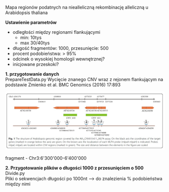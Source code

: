 Mapa regionów podatnych na niealleliczną rekombinację alleliczną u Arabidopsis thaliana  
  
**Ustawienie parametrów**  
* odległości między regionami flankującymi
  * min: 10tys
  * max 30/40tys  
* długość fragmentów: 1000, przesunięcie: 500
* procent podobieństwa: > 95%
* odcinek o wysokiej homologii wewnętrznej?
* inicjowane przeskoki?

**1. przygotowanie danych**  
PrepareTestData.py
Wycięcie znanego CNV wraz z rejonem flankującym na podstawie Zmienko et al. BMC Genomics (2016) 17:893

![Region CNV](/notatki/region.jpg)


fragment - Chr3:6'300'000-6'400'000  
  
**2. Przygotowanie plików o długości 1000 z przesunięciem o 500**  
Divide.py  
Pliki o sekwencjach długości po 1000nt --> do znalezienia % podobieństwa między nimi


